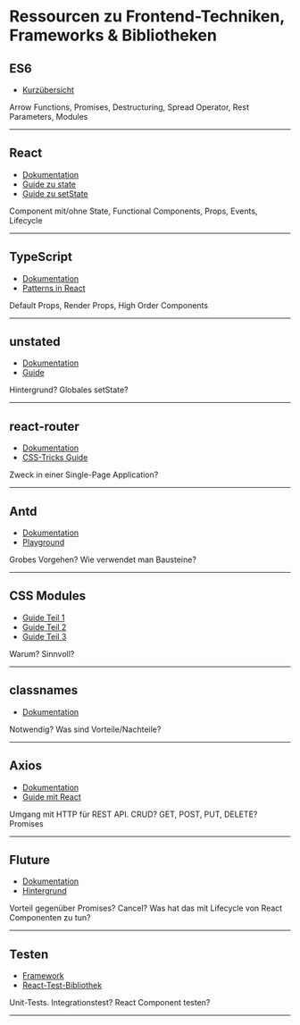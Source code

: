 # Ressourcen zu Frontend-Techniken, Frameworks & Bibliotheken

## ES6
* [Kurzübersicht](https://ponyfoo.com/articles/es6)

Arrow Functions, Promises, Destructuring, Spread Operator, Rest Parameters, Modules
___

## React
* [Dokumentation](https://reactjs.org/docs/hello-world.html)
* [Guide zu state](https://css-tricks.com/react-state-from-the-ground-up/)
* [Guide zu setState](https://css-tricks.com/understanding-react-setstate/)

Component mit/ohne State, Functional Components, Props, Events, Lifecycle
___

## TypeScript
* [Dokumentation](https://www.typescriptlang.org/docs/home.html)
* [Patterns in React](https://levelup.gitconnected.com/ultimate-react-component-patterns-with-typescript-2-8-82990c516935)

Default Props, Render Props, High Order Components
___

## unstated
* [Dokumentation](https://github.com/jamiebuilds/unstated)
* [Guide](https://alligator.io/react/unstated/)

Hintergrund? Globales setState?
___

## react-router
* [Dokumentation](https://reacttraining.com/react-router/web/guides/philosophy)
* [CSS-Tricks Guide](https://css-tricks.com/react-router-4/)

Zweck in einer Single-Page Application?
___

## Antd
* [Dokumentation](https://ant.design/docs/react/getting-started)
* [Playground](https://codesandbox.io/s/jnw46698m3)

Grobes Vorgehen? Wie verwendet man Bausteine?
___

## CSS Modules
* [Guide Teil 1](https://css-tricks.com/css-modules-part-1-need/)
* [Guide Teil 2](https://css-tricks.com/css-modules-part-2-getting-started/)
* [Guide Teil 3](https://css-tricks.com/css-modules-part-3-react/)

Warum? Sinnvoll?
___

## classnames
* [Dokumentation](https://github.com/JedWatson/classnames)

Notwendig? Was sind Vorteile/Nachteile?
___

## Axios
* [Dokumentation](https://github.com/axios/axios)
* [Guide mit React](https://alligator.io/react/axios-react/)

Umgang mit HTTP für REST API. CRUD? GET, POST, PUT, DELETE? Promises
___

## Fluture
* [Dokumentation](https://github.com/fluture-js/Fluture)
* [Hintergrund](https://medium.com/@avaq/broken-promises-2ae92780f33)

Vorteil gegenüber Promises? Cancel? Was hat das mit Lifecycle von React Componenten zu tun?
___

## Testen
* [Framework](https://github.com/fluture-js/Fluture)
* [React-Test-Bibliothek](https://medium.com/@avaq/broken-promises-2ae92780f33)

Unit-Tests. Integrationstest? React Component testen?
___
